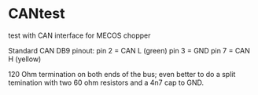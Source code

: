 # CANtest
test with CAN interface for MECOS chopper

Standard CAN DB9 pinout:
pin 2 = CAN L (green)
pin 3 = GND
pin 7 = CAN H (yellow)

120 Ohm termination on both ends of the bus; even better to do a split temination with two 60 ohm resistors and a 4n7 cap to GND.

